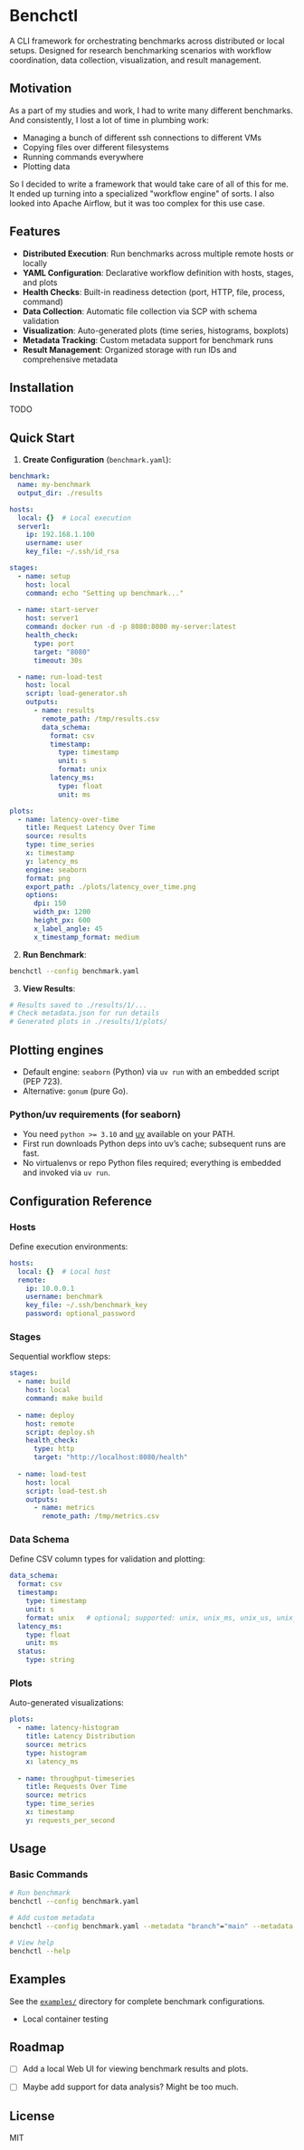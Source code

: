 # Benchctl

A CLI framework for orchestrating benchmarks across distributed or local setups. 
Designed for research benchmarking scenarios with workflow coordination, data collection, visualization, and result management.

## Motivation

As a part of my studies and work, I had to write many different benchmarks.
And consistently, I lost a lot of time in plumbing work:
- Managing a bunch of different ssh connections to different VMs
- Copying files over different filesystems
- Running commands everywhere
- Plotting data 

So I decided to write a framework that would take care of all of this for me.
It ended up turning into a specialized "workflow engine" of sorts.
I also looked into Apache Airflow, but it was too complex for this use case.

## Features

- **Distributed Execution**: Run benchmarks across multiple remote hosts or locally
- **YAML Configuration**: Declarative workflow definition with hosts, stages, and plots
- **Health Checks**: Built-in readiness detection (port, HTTP, file, process, command)
- **Data Collection**: Automatic file collection via SCP with schema validation
- **Visualization**: Auto-generated plots (time series, histograms, boxplots)
- **Metadata Tracking**: Custom metadata support for benchmark runs
- **Result Management**: Organized storage with run IDs and comprehensive metadata

## Installation

TODO

## Quick Start

1. **Create Configuration** (`benchmark.yaml`):
```yaml
benchmark:
  name: my-benchmark
  output_dir: ./results

hosts:
  local: {}  # Local execution
  server1:
    ip: 192.168.1.100
    username: user
    key_file: ~/.ssh/id_rsa

stages:
  - name: setup
    host: local
    command: echo "Setting up benchmark..."
    
  - name: start-server
    host: server1
    command: docker run -d -p 8080:8080 my-server:latest
    health_check:
      type: port
      target: "8080"
      timeout: 30s

  - name: run-load-test
    host: local
    script: load-generator.sh
    outputs:
      - name: results
        remote_path: /tmp/results.csv
        data_schema:
          format: csv
          timestamp:
            type: timestamp
            unit: s
            format: unix
          latency_ms:
            type: float
            unit: ms

plots:
  - name: latency-over-time
    title: Request Latency Over Time
    source: results
    type: time_series
    x: timestamp
    y: latency_ms
    engine: seaborn
    format: png
    export_path: ./plots/latency_over_time.png
    options:
      dpi: 150
      width_px: 1200
      height_px: 600
      x_label_angle: 45
      x_timestamp_format: medium
```

2. **Run Benchmark**:
```bash
benchctl --config benchmark.yaml
```

3. **View Results**:
```bash
# Results saved to ./results/1/...
# Check metadata.json for run details
# Generated plots in ./results/1/plots/
```

## Plotting engines

- Default engine: `seaborn` (Python) via `uv run` with an embedded script (PEP 723).
- Alternative: `gonum` (pure Go).

### Python/uv requirements (for seaborn)

- You need `python >= 3.10` and [uv](https://docs.astral.sh/uv/) available on your PATH.
- First run downloads Python deps into uv’s cache; subsequent runs are fast.
- No virtualenvs or repo Python files required; everything is embedded and invoked via `uv run`.

## Configuration Reference

### Hosts
Define execution environments:

```yaml
hosts:
  local: {}  # Local host
  remote:
    ip: 10.0.0.1
    username: benchmark
    key_file: ~/.ssh/benchmark_key
    password: optional_password
```

### Stages
Sequential workflow steps:

```yaml
stages:
  - name: build
    host: local
    command: make build
    
  - name: deploy
    host: remote
    script: deploy.sh
    health_check:
      type: http
      target: "http://localhost:8080/health"
    
  - name: load-test
    host: local
    script: load-test.sh
    outputs:
      - name: metrics
        remote_path: /tmp/metrics.csv
```

### Data Schema
Define CSV column types for validation and plotting:

```yaml
data_schema:
  format: csv
  timestamp:
    type: timestamp
    unit: s
    format: unix   # optional; supported: unix, unix_ms, unix_us, unix_ns, rfc3339, rfc3339_nano, iso8601
  latency_ms:
    type: float
    unit: ms
  status:
    type: string
```

### Plots
Auto-generated visualizations:

```yaml
plots:
  - name: latency-histogram
    title: Latency Distribution
    source: metrics
    type: histogram
    x: latency_ms
    
  - name: throughput-timeseries
    title: Requests Over Time
    source: metrics
    type: time_series
    x: timestamp
    y: requests_per_second
```

## Usage

### Basic Commands

```bash
# Run benchmark
benchctl --config benchmark.yaml

# Add custom metadata
benchctl --config benchmark.yaml --metadata "branch"="main" --metadata "commit"="abc123"

# View help
benchctl --help
```

## Examples

See the [`examples/`](examples/) directory for complete benchmark configurations.
- Local container testing

## Roadmap

- [ ] Add a local Web UI for viewing benchmark results and plots.
- [ ] Maybe add support for data analysis? Might be too much.


## License

MIT

